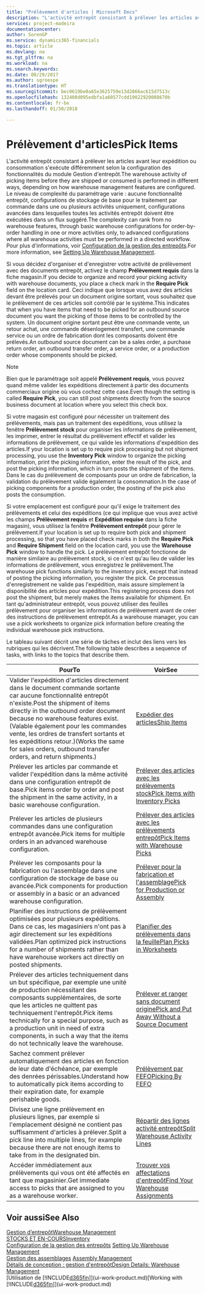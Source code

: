 ```yaml
---
title: "Prélèvement d'articles | Microsoft Docs"
description: "L'activité entrepôt consistant à prélever les articles avant leur expédition ou consommation s'exécute différemment selon la configuration des fonctionnalités du module Gestion d'entrepôt. Le niveau de complexité du [paramétrage](../configure-warehouse-processes.md) varie : aucune fonctionnalité entrepôt, configurations de stockage de base pour le traitement par commande dans une ou plusieurs activités uniquement, configurations avancées dans lesquelles toutes les activités entrepôt doivent être exécutées dans un flux suggéré."
services: project-madeira
documentationcenter: 
author: SorenGP
ms.service: dynamics365-financials
ms.topic: article
ms.devlang: na
ms.tgt_pltfrm: na
ms.workload: na
ms.search.keywords: 
ms.date: 08/29/2017
ms.author: sgroespe
ms.translationtype: HT
ms.sourcegitcommit: bec0619be0a65e3625759e13d2866ac615d7513c
ms.openlocfilehash: 132408d095edbfa1a60577cdd19022920088670b
ms.contentlocale: fr-be
ms.lasthandoff: 01/30/2018

---
```

# <a name="pick-items"></a><span data-ttu-id="ead4d-104">Prélèvement d'articles</span><span class="sxs-lookup"><span data-stu-id="ead4d-104">Pick Items</span></span>
<span data-ttu-id="ead4d-105">L'activité entrepôt consistant à prélever les articles avant leur expédition ou consommation s'exécute différemment selon la configuration des fonctionnalités du module Gestion d'entrepôt.</span><span class="sxs-lookup"><span data-stu-id="ead4d-105">The warehouse activity of picking items before they are shipped or consumed is performed in different ways, depending on how warehouse management features are configured.</span></span> <span data-ttu-id="ead4d-106">Le niveau de complexité du paramétrage varie : aucune fonctionnalité entrepôt, configurations de stockage de base pour le traitement par commande dans une ou plusieurs activités uniquement, configurations avancées dans lesquelles toutes les activités entrepôt doivent être exécutées dans un flux suggéré.</span><span class="sxs-lookup"><span data-stu-id="ead4d-106">The complexity can rank from no warehouse features, through basic warehouse configurations for order-by-order handling in one or more activities only, to advanced configurations where all warehouse activities must be performed in a directed workflow.</span></span> <span data-ttu-id="ead4d-107">Pour plus d'informations, voir [Configuration de la gestion des entrepôts](warehouse-setup-warehouse.md).</span><span class="sxs-lookup"><span data-stu-id="ead4d-107">For more information, see [Setting Up Warehouse Management](warehouse-setup-warehouse.md).</span></span>

<span data-ttu-id="ead4d-108">Si vous décidez d'organiser et d'enregistrer votre activité de prélèvement avec des documents entrepôt, activez le champ **Prélèvement requis** dans la fiche magasin.</span><span class="sxs-lookup"><span data-stu-id="ead4d-108">If you decide to organize and record your picking activity with warehouse documents, you place a check mark in the **Require Pick** field on the location card.</span></span> <span data-ttu-id="ead4d-109">Ceci indique que lorsque vous avez des articles devant être prélevés pour un document origine sortant, vous souhaitez que le prélèvement de ces articles soit contrôlé par le système.</span><span class="sxs-lookup"><span data-stu-id="ead4d-109">This indicates that when you have items that need to be picked for an outbound source document you want the picking of those items to be controlled by the system.</span></span> <span data-ttu-id="ead4d-110">Un document origine sortant peut être une commande vente, un retour achat, une commande désenlogement transfert, une commande service ou un ordre de fabrication dont les composants doivent être prélevés.</span><span class="sxs-lookup"><span data-stu-id="ead4d-110">An outbound source document can be a sales order, a purchase return order, an outbound transfer order, a service order, or a production order whose components should be picked.</span></span>

> [!NOTE]
> <span data-ttu-id="ead4d-111">Bien que le paramétrage soit appelé **Prélèvement requis**, vous pouvez quand même valider les expéditions directement à partir des documents commerciaux origine où vous cochez cette case.</span><span class="sxs-lookup"><span data-stu-id="ead4d-111">Even though the setting is called **Require Pick**, you can still post shipments directly from the source business document at location where you select this check box.</span></span>

<span data-ttu-id="ead4d-112">Si votre magasin est configuré pour nécessiter un traitement des prélèvements, mais pas un traitement des expéditions, vous utilisez la fenêtre **Prélèvement stock** pour organiser les informations de prélèvement, les imprimer, entrer le résultat du prélèvement effectif et valider les informations de prélèvement, ce qui valide les informations d'expédition des articles.</span><span class="sxs-lookup"><span data-stu-id="ead4d-112">If your location is set up to require pick processing but not shipment processing, you use the **Inventory Pick** window to organize the picking information, print the picking information, enter the result of the pick, and post the picking information, which in turn posts the shipment of the items.</span></span> <span data-ttu-id="ead4d-113">Dans le cas du prélèvement de composants pour un ordre de fabrication, la validation du prélèvement valide également la consommation.</span><span class="sxs-lookup"><span data-stu-id="ead4d-113">In the case of picking components for a production order, the posting of the pick also posts the consumption.</span></span>

<span data-ttu-id="ead4d-114">Si votre emplacement est configuré pour qu'il exige le traitement des prélèvements et celui des expéditions (ce qui implique que vous avez activé les champs **Prélèvement requis** et **Expédition requise** dans la fiche magasin), vous utilisez la fenêtre **Prélèvement entrepôt** pour gérer le prélèvement.</span><span class="sxs-lookup"><span data-stu-id="ead4d-114">If your location is set up to require both pick and shipment processing, so that you have placed check marks in both the **Require Pick** and **Require Shipment** field on the location card, you use the **Warehouse Pick** window to handle the pick.</span></span> <span data-ttu-id="ead4d-115">Le prélèvement entrepôt fonctionne de manière similaire au prélèvement stock, si ce n'est qu'au lieu de valider les informations de prélèvement, vous enregistrez le prélèvement.</span><span class="sxs-lookup"><span data-stu-id="ead4d-115">The warehouse pick functions similarly to the inventory pick, except that instead of posting the picking information, you register the pick.</span></span> <span data-ttu-id="ead4d-116">Ce processus d'enregistrement ne valide pas l'expédition, mais assure simplement la disponibilité des articles pour expédition.</span><span class="sxs-lookup"><span data-stu-id="ead4d-116">This registering process does not post the shipment, but merely makes the items available for shipment.</span></span> <span data-ttu-id="ead4d-117">En tant qu'administrateur entrepôt, vous pouvez utiliser des feuilles prélèvement pour organiser les informations de prélèvement avant de créer des instructions de prélèvement entrepôt.</span><span class="sxs-lookup"><span data-stu-id="ead4d-117">As a warehouse manager, you can use a pick worksheets to organize pick information before creating the individual warehouse pick instructions.</span></span>

<span data-ttu-id="ead4d-118">Le tableau suivant décrit une série de tâches et inclut des liens vers les rubriques qui les décrivent.</span><span class="sxs-lookup"><span data-stu-id="ead4d-118">The following table describes a sequence of tasks, with links to the topics that describe them.</span></span>   

|<span data-ttu-id="ead4d-119">**Pour**</span><span class="sxs-lookup"><span data-stu-id="ead4d-119">**To**</span></span>|<span data-ttu-id="ead4d-120">**Voir**</span><span class="sxs-lookup"><span data-stu-id="ead4d-120">**See**</span></span>|
|------------|-------------|  
|<span data-ttu-id="ead4d-121">Valider l'expédition d'articles directement dans le document commande sortante car aucune fonctionnalité entrepôt n'existe.</span><span class="sxs-lookup"><span data-stu-id="ead4d-121">Post the shipment of items directly in the outbound order document because no warehouse features exist.</span></span> <span data-ttu-id="ead4d-122">(Valable également pour les commandes vente, les ordres de transfert sortants et les expéditions retour.)</span><span class="sxs-lookup"><span data-stu-id="ead4d-122">(Works the same for sales orders, outbound transfer orders, and return shipments.)</span></span>|[<span data-ttu-id="ead4d-123">Expédier des articles</span><span class="sxs-lookup"><span data-stu-id="ead4d-123">Ship Items</span></span>](warehouse-how-ship-items.md)|  
|<span data-ttu-id="ead4d-124">Prélever les articles par commande et valider l'expédition dans la même activité dans une configuration entrepôt de base.</span><span class="sxs-lookup"><span data-stu-id="ead4d-124">Pick items order by order and post the shipment in the same activity, in a basic warehouse configuration.</span></span>|[<span data-ttu-id="ead4d-125">Prélever des articles avec les prélèvements stock</span><span class="sxs-lookup"><span data-stu-id="ead4d-125">Pick Items with Inventory Picks</span></span>](warehouse-how-to-pick-items-with-inventory-picks.md)|
|<span data-ttu-id="ead4d-126">Prélever les articles de plusieurs commandes dans une configuration entrepôt avancée.</span><span class="sxs-lookup"><span data-stu-id="ead4d-126">Pick items for multiple orders in an advanced warehouse configuration.</span></span>|[<span data-ttu-id="ead4d-127">Prélever des articles avec les prélèvements entrepôt</span><span class="sxs-lookup"><span data-stu-id="ead4d-127">Pick Items with Warehouse Picks</span></span>](warehouse-how-to-pick-items-for-warehouse-shipment.md)|  
|<span data-ttu-id="ead4d-128">Prélever les composants pour la fabrication ou l'assemblage dans une configuration de stockage de base ou avancée.</span><span class="sxs-lookup"><span data-stu-id="ead4d-128">Pick components for production or assembly in a basic or an advanced warehouse configuration.</span></span>|[<span data-ttu-id="ead4d-129">Prélever pour la fabrication et l'assemblage</span><span class="sxs-lookup"><span data-stu-id="ead4d-129">Pick for Production or Assembly</span></span>](warehouse-how-to-pick-for-production.md)|  
|<span data-ttu-id="ead4d-130">Planifier des instructions de prélèvement optimisées pour plusieurs expéditions. Dans ce cas, les magasiniers n'ont pas à agir directement sur les expéditions validées.</span><span class="sxs-lookup"><span data-stu-id="ead4d-130">Plan optimized pick instructions for a number of shipments rather than have warehouse workers act directly on posted shipments.</span></span>|[<span data-ttu-id="ead4d-131">Planifier des prélèvements dans la feuille</span><span class="sxs-lookup"><span data-stu-id="ead4d-131">Plan Picks in Worksheets</span></span>](warehouse-how-to-plan-picks-in-worksheets.md)|  
|<span data-ttu-id="ead4d-132">Prélever des articles techniquement dans un but spécifique, par exemple une unité de production nécessitant des composants supplémentaires, de sorte que les articles ne quittent pas techniquement l'entrepôt.</span><span class="sxs-lookup"><span data-stu-id="ead4d-132">Pick items technically for a special purpose, such as a production unit in need of extra components, in such a way that the items do not technically leave the warehouse.</span></span>|[<span data-ttu-id="ead4d-133">Prélever et ranger sans document origine</span><span class="sxs-lookup"><span data-stu-id="ead4d-133">Pick and Put Away Without a Source Document</span></span>](warehouse-how-to-create-put-aways-from-internal-put-aways.md)|
|<span data-ttu-id="ead4d-134">Sachez comment prélever automatiquement des articles en fonction de leur date d'échéance, par exemple des denrées périssables.</span><span class="sxs-lookup"><span data-stu-id="ead4d-134">Understand how to automatically pick items according to their expiration date, for example perishable goods.</span></span>|[<span data-ttu-id="ead4d-135">Prélèvement par FEFO</span><span class="sxs-lookup"><span data-stu-id="ead4d-135">Picking By FEFO</span></span>](warehouse-picking-by-fefo.md)|
|<span data-ttu-id="ead4d-136">Divisez une ligne prélèvement en plusieurs lignes, par exemple si l'emplacement désigné ne contient pas suffisamment d'articles à prélever.</span><span class="sxs-lookup"><span data-stu-id="ead4d-136">Split a pick line into multiple lines, for example because there are not enough items to take from in the designated bin.</span></span>|[<span data-ttu-id="ead4d-137">Répartir des lignes activité entrepôt</span><span class="sxs-lookup"><span data-stu-id="ead4d-137">Split Warehouse Activity Lines</span></span>](warehouse-how-to-split-warehouse-activity-lines.md)|
|<span data-ttu-id="ead4d-138">Accéder immédiatement aux prélèvements qui vous ont été affectés en tant que magasinier.</span><span class="sxs-lookup"><span data-stu-id="ead4d-138">Get immediate access to picks that are assigned to you as a warehouse worker.</span></span>|[<span data-ttu-id="ead4d-139">Trouver vos affectations d'entrepôt</span><span class="sxs-lookup"><span data-stu-id="ead4d-139">Find Your Warehouse Assignments</span></span>](warehouse-how-to-find-your-warehouse-assignments.md)|  

## <a name="see-also"></a><span data-ttu-id="ead4d-140">Voir aussi</span><span class="sxs-lookup"><span data-stu-id="ead4d-140">See Also</span></span>  
[<span data-ttu-id="ead4d-141">Gestion d’entrepôt</span><span class="sxs-lookup"><span data-stu-id="ead4d-141">Warehouse Management</span></span>](warehouse-manage-warehouse.md)  
[<span data-ttu-id="ead4d-142">STOCKS ET EN-COURS</span><span class="sxs-lookup"><span data-stu-id="ead4d-142">Inventory</span></span>](inventory-manage-inventory.md)  
<span data-ttu-id="ead4d-143">[Configuration de la gestion des entrepôts](warehouse-setup-warehouse.md)   </span><span class="sxs-lookup"><span data-stu-id="ead4d-143">[Setting Up Warehouse Management](warehouse-setup-warehouse.md)   </span></span>  
<span data-ttu-id="ead4d-144">[Gestion des assemblages](assembly-assemble-items.md)  </span><span class="sxs-lookup"><span data-stu-id="ead4d-144">[Assembly Management](assembly-assemble-items.md)  </span></span>  
[<span data-ttu-id="ead4d-145">Détails de conception : gestion d'entrepôt</span><span class="sxs-lookup"><span data-stu-id="ead4d-145">Design Details: Warehouse Management</span></span>](design-details-warehouse-management.md)  
<span data-ttu-id="ead4d-146">[Utilisation de [!INCLUDE[d365fin](includes/d365fin_md.md)]](ui-work-product.md)</span><span class="sxs-lookup"><span data-stu-id="ead4d-146">[Working with [!INCLUDE[d365fin](includes/d365fin_md.md)]](ui-work-product.md)</span></span>

